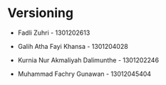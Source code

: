 # Versioning

- Fadli Zuhri - 1301202613

- Galih Atha Fayi Khansa - 1301204028

- Kurnia Nur Akmaliyah Dalimunthe - 1301202246

- Muhammad Fachry Gunawan - 13012045404

